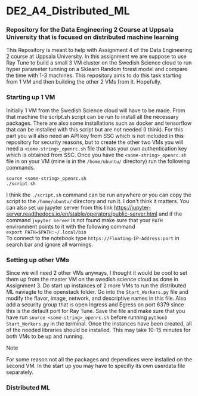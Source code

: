 # DE2_A4_Distributed_ML
### Repository for the Data Engineering 2 Course at Uppsala University that is focused on distributed machine learning  
This Repository is meant to help with Assignment 4 of the Data Engineering 2 course at Uppsala University. In this assignment we are suppose to use Ray Tune to build a small 3 VM cluster on the Swedish Science cloud to run hyper parameter tunning on a Sklearn Random forest model and compare the time with 1-3 machines. This repository aims to do this task starting from 1 VM and then building the other 2 VMs from it. Hopefully.  

### Starting up 1 VM  
Initially 1 VM from the Swedish Science cloud will have to be made. From that machine the script.sh script can be run to install all the necessary packages. There are also some installations such as docker and tensorflow that can be installed with this script but are not needed (I think). For this part you will also need an API key from SSC which is not included in this repository for security reasons, but to create the other two VMs you will need a ```<some-string>_openrc.sh``` file that has your own authentication key which is obtained from SSC. Once you have the ```<some-string>_openrc.sh``` file in on your VM (mine is in the ```/home/ubuntu/``` directory) run the following commands.  
    
```source <some-string>_openrc.sh```  
```./script.sh```  

  I think the `./script.sh` command can be run anywhere or you can copy the script to the `/home/ubuntu/` directory and run it. I don't think it matters. You can also set up jupyter server from this link https://jupyter-server.readthedocs.io/en/stable/operators/public-server.html and if the command `jupyter server` is not found make sure that your `PATH` environment points to it with the following command  
  `export PATH=$PATH:~/.local/bin`  
  To connect to the notebook type `https://Floating-IP-Address:port` in search bar and ignore all warnings.  

### Setting up other VMs  
Since we will need 2 other VMs anyways, I thought it would be cool to set them up from the master VM on the swedish science cloud as done in Assignment 3. Do start up instances of 2 more VMs to run the distributed ML naviagte to the openstack folder. Go into the `Start_Workers.py` file and modify the flavor, image, network, and descriptive names in this file. Also add a security group that is open Ingress and Egress on port 6379 since this is the default port for Ray Tune. Save the file and make sure that you have run `source <some-string>_openrc.sh` before running `python3 Start_Workers.py` in the terminal. Once the instances have been created, all of the needed libraries should be installed. This may take 10-15 minutes for both VMs to be up and running.  

> [!NOTE]  
> For some reason not all the packages and dependices were installed on the second VM. In the start up you may have to specifiy its own userdata file separately.


### Distributed ML
